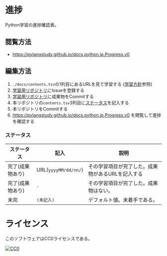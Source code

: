 # 進捗

Python学習の進捗確認表。

## 閲覧方法

* https://pylangstudy.github.io/docs.python.jp.Progress.v0

## 編集方法

1. `./docs/contents.tsv`の1列目にあるURLを見て学習する ([学習方針](https://github.com/pylangstudy/201705/blob/master/25/Python%E5%AD%A6%E7%BF%92%E6%96%B9%E9%87%9D.md)参照)
1. [学習用リポジトリ](https://github.com/pylangstudy/201705/blob/master/25/%E5%AD%A6%E7%BF%92%E7%94%A8%E3%83%AA%E3%83%9D%E3%82%B8%E3%83%88%E3%83%AA%E3%81%AB%E3%81%A4%E3%81%84%E3%81%A6.md)にIssueを登録する
1. [学習用リポジトリ](https://github.com/pylangstudy/201705/blob/master/25/%E5%AD%A6%E7%BF%92%E7%94%A8%E3%83%AA%E3%83%9D%E3%82%B8%E3%83%88%E3%83%AA%E3%81%AB%E3%81%A4%E3%81%84%E3%81%A6.md)に成果物をCommitする
1. 本リポジトリの`contents.tsv`3列目に[ステータス](#ステータス)を記入する
1. 本リポジトリをCommitする
1. https://pylangstudy.github.io/docs.python.jp.Progress.v0 を閲覧して進捗を確認する

### <a name="#ステータス">ステータス</a>

ステータス|記入|説明
----------|----|----
完了(成果物あり)|URL(`yyyyMM/dd/nn/`)|その学習項目が完了した。成果物があるURLを記入する
完了(成果物あり)|`-`|その学習項目が完了した。成果物はない。
未完|`(未記入)`|デフォルト値。未着手である。

# ライセンス

このソフトウェアはCC0ライセンスである。

[![CC0](http://i.creativecommons.org/p/zero/1.0/88x31.png "CC0")](http://creativecommons.org/publicdomain/zero/1.0/deed.ja)

